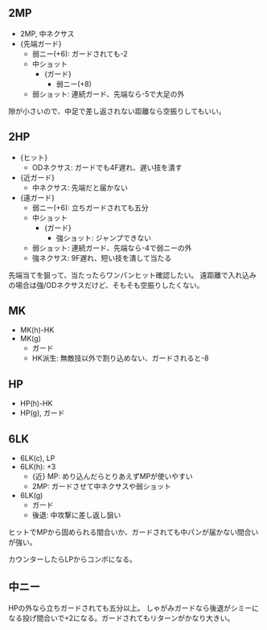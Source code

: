 ## 2MP

- 2MP, 中ネクサス
- {先端ガード}
  - 弱ニー(+6): ガードされても-2
  - 中ショット
    - {ガード}
      - 弱ニー(+8)
  - 弱ショット: 連続ガード、先端なら-5で大足の外

隙が小さいので、中足で差し返されない距離なら空振りしてもいい。

## 2HP

- {ヒット}
  - ODネクサス: ガードでも4F遅れ、遅い技を潰す
- {近ガード}
  - 中ネクサス: 先端だと届かない
- {遠ガード}
  - 弱ニー(+6): 立ちガードされても五分
  - 中ショット
    - {ガード}
      - 強ショット: ジャンプできない
  - 弱ショット: 連続ガード、先端なら-4で弱ニーの外
  - 強ネクサス: 9F遅れ、短い技を潰して当たる

先端当てを狙って、当たったらワンパンヒット確認したい。
遠距離で入れ込みの場合は強/ODネクサスだけど、そもそも空振りしたくない。

## MK

- MK(h)-HK
- MK(g)
  - ガード
  - HK派生: 無敵技以外で割り込めない、ガードされると-8

## HP

- HP(h)-HK
- HP(g), ガード

## 6LK

- 6LK(c), LP
- 6LK(h): +3
  - {近} MP: めり込んだらとりあえずMPが使いやすい
  - 2MP: ガードさせて中ネクサスや弱ショット
- 6LK(g)
  - ガード
  - 後退: 中攻撃に差し返し狙い

ヒットでMPから固められる間合いか、ガードされても中パンが届かない間合いが強い。

カウンターしたらLPからコンボになる。

## 中ニー

HPの外なら立ちガードされても五分以上。
しゃがみガードなら後退がシミーになる投げ間合いで+2になる。ガードされてもリターンがかなり大きい。
